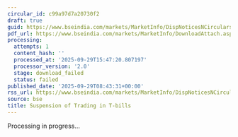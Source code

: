 ```yaml
---
circular_id: c99a97d7a20730f2
draft: true
guid: https://www.bseindia.com/markets/MarketInfo/DispNoticesNCirculars.aspx?Noticeid={4C6352DE-214B-4DEA-93D9-3922ACBB9ED6}&noticeno=20250929-15&dt=09/29/2025&icount=15&totcount=83&flag=0
pdf_url: https://www.bseindia.com/markets/MarketInfo/DownloadAttach.aspx?id=20250929-15&attachedId=
processing:
  attempts: 1
  content_hash: ''
  processed_at: '2025-09-29T15:47:20.807197'
  processor_version: '2.0'
  stage: download_failed
  status: failed
published_date: '2025-09-29T08:43:31+00:00'
rss_url: https://www.bseindia.com/markets/MarketInfo/DispNoticesNCirculars.aspx?Noticeid={4C6352DE-214B-4DEA-93D9-3922ACBB9ED6}&noticeno=20250929-15&dt=09/29/2025&icount=15&totcount=83&flag=0
source: bse
title: Suspension of Trading in T-bills
---
```


Processing in progress...